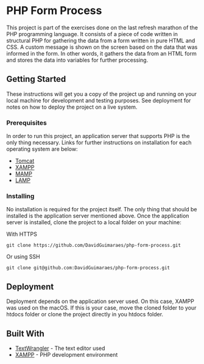 # PHP Form Process

This project is part of the exercises done on the last refresh marathon of the PHP programming language. It consists of a piece of code written in structural PHP for gathering the data from a form written in pure HTML and CSS. A custom message is shown on the screen based on the data that was informed in the form. In other words, it gathers the data from an HTML form and stores the data into variables for further processing.


## Getting Started

These instructions will get you a copy of the project up and running on your local machine for development and testing purposes. See deployment for notes on how to deploy the project on a live system.


### Prerequisites

In order to run this project, an application server that supports PHP is the only thing necessary. Links for further instructions on installation for each operating system are below:

* [Tomcat](http://tomcat.apache.org/tomcat-9.0-doc/setup.html)
* [XAMPP](https://www.apachefriends.org/index.html)
* [MAMP](https://documentation.mamp.info/)
* [LAMP](https://bitnami.com/stack/lamp/installer)


### Installing

No installation is required for the project itself. The only thing that should be installed is the application server mentioned above. Once the application server is installed, clone the project to a local folder on your machine:

With HTTPS

```
git clone https://github.com/DavidGuimaraes/php-form-process.git
```

Or using SSH

```
git clone git@github.com:DavidGuimaraes/php-form-process.git
```

## Deployment

Deployment depends on the application server used. On this case, XAMPP was used on the macOS. If this is your case, move the cloned folder to your htdocs folder or clone the project directly in you htdocs folder.


## Built With

* [TextWrangler](https://www.barebones.com/products/textwrangler/) - The text editor used
* [XAMPP](https://www.apachefriends.org/index.html) - PHP development environment
